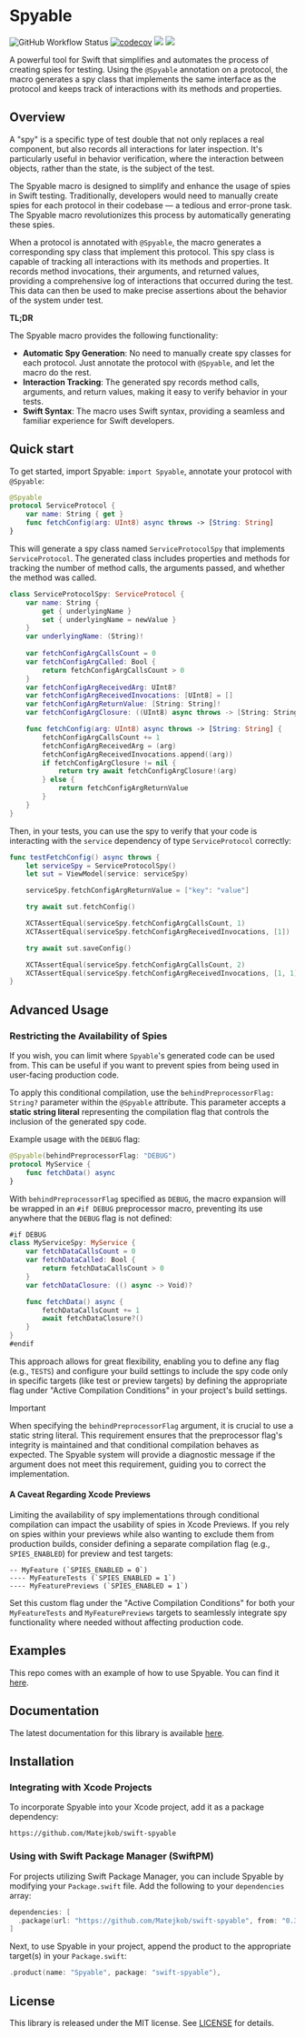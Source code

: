 # Spyable

![GitHub Workflow Status](https://img.shields.io/github/actions/workflow/status/Matejkob/swift-spyable/Test_SwiftPM.yml?label=CI&logo=GitHub)
[![codecov](https://codecov.io/gh/Matejkob/swift-spyable/graph/badge.svg?token=YRMM1BDQ85)](https://codecov.io/gh/Matejkob/swift-spyable)
[![](https://img.shields.io/endpoint?url=https%3A%2F%2Fswiftpackageindex.com%2Fapi%2Fpackages%2FMatejkob%2Fswift-spyable%2Fbadge%3Ftype%3Dswift-versions)](https://swiftpackageindex.com/Matejkob/swift-spyable)
[![](https://img.shields.io/endpoint?url=https%3A%2F%2Fswiftpackageindex.com%2Fapi%2Fpackages%2FMatejkob%2Fswift-spyable%2Fbadge%3Ftype%3Dplatforms)](https://swiftpackageindex.com/Matejkob/swift-spyable)

A powerful tool for Swift that simplifies and automates the process of creating spies
for testing. Using the `@Spyable` annotation on a protocol, the macro generates
a spy class that implements the same interface as the protocol and keeps track of 
interactions with its methods and properties.

## Overview

A "spy" is a specific type of test double that not only replaces a real component, but also 
records all interactions for later inspection. It's particularly useful in behavior verification,
where the interaction between objects, rather than the state, is the subject of the test.

The Spyable macro is designed to simplify and enhance the usage of spies in Swift testing. 
Traditionally, developers would need to manually create spies for each protocol in  their
codebase — a tedious and error-prone task. The Spyable macro revolutionizes this process
by automatically generating these spies.

When a protocol is annotated with `@Spyable`, the macro generates a corresponding spy class that 
implement this protocol. This spy class is capable of tracking all interactions with its methods
and properties. It records method invocations, their arguments, and returned values, providing 
a comprehensive log of interactions that occurred during the test. This data can then be used 
to make precise assertions about the behavior of the system under test.

**TL;DR**

The Spyable macro provides the following functionality: 
- **Automatic Spy Generation**: No need to manually create spy classes for each protocol.
  Just annotate the protocol with `@Spyable`, and let the macro do the rest.
- **Interaction Tracking**: The generated spy records method calls, arguments, and return
  values, making it easy to verify behavior in your tests.
- **Swift Syntax**: The macro uses Swift syntax, providing a seamless and familiar experience
  for Swift developers.

## Quick start

To get started, import Spyable: `import Spyable`, annotate your protocol with `@Spyable`:

```swift
@Spyable
protocol ServiceProtocol {
    var name: String { get }
    func fetchConfig(arg: UInt8) async throws -> [String: String]
}
```

This will generate a spy class named `ServiceProtocolSpy` that implements `ServiceProtocol`.
The generated class includes properties and methods for tracking the number of method calls,
the arguments passed, and whether the method was called.

```swift
class ServiceProtocolSpy: ServiceProtocol {
    var name: String {
        get { underlyingName }
        set { underlyingName = newValue }
    }
    var underlyingName: (String)!
    
    var fetchConfigArgCallsCount = 0
    var fetchConfigArgCalled: Bool {
        return fetchConfigArgCallsCount > 0
    }
    var fetchConfigArgReceivedArg: UInt8?
    var fetchConfigArgReceivedInvocations: [UInt8] = []
    var fetchConfigArgReturnValue: [String: String]!
    var fetchConfigArgClosure: ((UInt8) async throws -> [String: String])?

    func fetchConfig(arg: UInt8) async throws -> [String: String] {
        fetchConfigArgCallsCount += 1
        fetchConfigArgReceivedArg = (arg)
        fetchConfigArgReceivedInvocations.append((arg))
        if fetchConfigArgClosure != nil {
            return try await fetchConfigArgClosure!(arg)
        } else {
            return fetchConfigArgReturnValue
        }
    }
}
```

Then, in your tests, you can use the spy to verify that your code is interacting
with the `service` dependency of type `ServiceProtocol` correctly:

```swift
func testFetchConfig() async throws {
    let serviceSpy = ServiceProtocolSpy()
    let sut = ViewModel(service: serviceSpy)

    serviceSpy.fetchConfigArgReturnValue = ["key": "value"]

    try await sut.fetchConfig()

    XCTAssertEqual(serviceSpy.fetchConfigArgCallsCount, 1)
    XCTAssertEqual(serviceSpy.fetchConfigArgReceivedInvocations, [1])

    try await sut.saveConfig()

    XCTAssertEqual(serviceSpy.fetchConfigArgCallsCount, 2)
    XCTAssertEqual(serviceSpy.fetchConfigArgReceivedInvocations, [1, 1])
}
```

## Advanced Usage

### Restricting the Availability of Spies

If you wish, you can limit where `Spyable`'s generated code can be used from. This can be useful if you want to prevent spies from being used in user-facing production code.

To apply this conditional compilation, use the `behindPreprocessorFlag: String?` parameter within the `@Spyable` attribute. This parameter accepts a **static string literal** representing the compilation flag that controls the inclusion of the generated spy code.

Example usage with the `DEBUG` flag:

```swift
@Spyable(behindPreprocessorFlag: "DEBUG")
protocol MyService {
    func fetchData() async
}
```

With `behindPreprocessorFlag` specified as `DEBUG`, the macro expansion will be wrapped in an `#if DEBUG` preprocessor macro, preventing its use anywhere that the `DEBUG` flag is not defined:

```swift
#if DEBUG
class MyServiceSpy: MyService {
    var fetchDataCallsCount = 0
    var fetchDataCalled: Bool {
        return fetchDataCallsCount > 0
    }
    var fetchDataClosure: (() async -> Void)?

    func fetchData() async {
        fetchDataCallsCount += 1
        await fetchDataClosure?()
    }
}
#endif
```

This approach allows for great flexibility, enabling you to define any flag (e.g., `TESTS`) and configure your build settings to include the spy code only in specific targets (like test or preview targets) by defining the appropriate flag under "Active Compilation Conditions" in your project's build settings.

> [!IMPORTANT]
> When specifying the `behindPreprocessorFlag` argument, it is crucial to use a static string literal. This requirement ensures that the preprocessor flag's integrity is maintained and that conditional compilation behaves as expected. The Spyable system will provide a diagnostic message if the argument does not meet this requirement, guiding you to correct the implementation.

#### A Caveat Regarding Xcode Previews

Limiting the availability of spy implementations through conditional compilation can impact the usability of spies in Xcode Previews. If you rely on spies within your previews while also wanting to exclude them from production builds, consider defining a separate compilation flag (e.g., `SPIES_ENABLED`) for preview and test targets:

```
-- MyFeature (`SPIES_ENABLED = 0`)
---- MyFeatureTests (`SPIES_ENABLED = 1`)
---- MyFeaturePreviews (`SPIES_ENABLED = 1`)
```

Set this custom flag under the "Active Compilation Conditions" for both your `MyFeatureTests` and `MyFeaturePreviews` targets to seamlessly integrate spy functionality where needed without affecting production code.

## Examples

This repo comes with an example of how to use Spyable. You can find it [here](./Examples).

## Documentation

The latest documentation for this library is available [here](https://swiftpackageindex.com/Matejkob/swift-spyable/0.1.2/documentation/spyable).

## Installation

### Integrating with Xcode Projects

To incorporate Spyable into your Xcode project, add it as a package dependency:

```
https://github.com/Matejkob/swift-spyable
```

### Using with Swift Package Manager (SwiftPM)

For projects utilizing Swift Package Manager, you can include Spyable by modifying your `Package.swift` file. Add the following to your `dependencies` array:

```swift
dependencies: [
  .package(url: "https://github.com/Matejkob/swift-spyable", from: "0.3.0")
]
```

Next, to use Spyable in your project, append the product to the appropriate target(s) in your `Package.swift`:

```swift
.product(name: "Spyable", package: "swift-spyable"),
```

## License

This library is released under the MIT license. See [LICENSE](LICENSE) for details.
